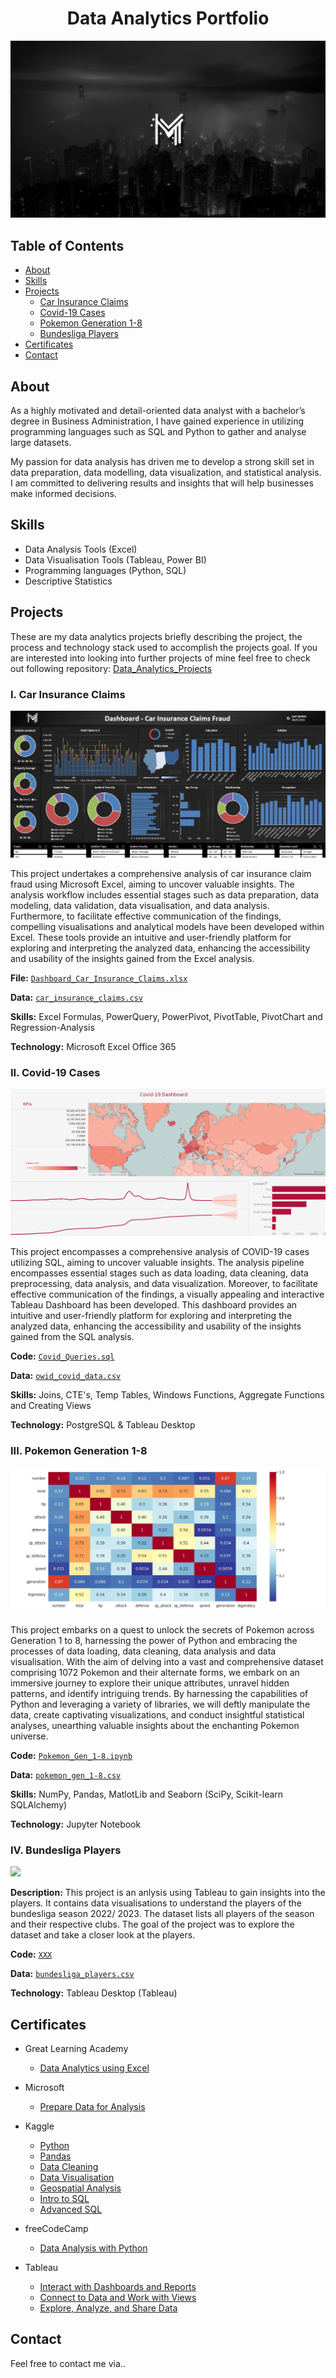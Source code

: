 <div align='center'>
  <h1>Data Analytics Portfolio</h1>
  <img src="https://raw.githubusercontent.com/blackcrowX/blackcrowX.github.io/main/images/background_hongkong_black_blur_logo.jpg"/>
</div>

## Table of Contents

- [About](https://github.com/blackcrowX/Data_Analytics_Portfolio/blob/main/README.md#about)
- [Skills](https://github.com/blackcrowX/Data_Analytics_Portfolio/blob/main/README.md#skills)
- [Projects](https://github.com/blackcrowX/Data_Analytics_Portfolio/blob/main/README.md#Projects)
  - [Car Insurance Claims](https://github.com/blackcrowX/Data_Analytics_Portfolio/blob/main/Project_I)
  - [Covid-19 Cases](https://github.com/blackcrowX/Data_Analytics_Portfolio/blob/main/Project_II)
  - [Pokemon Generation 1-8](https://github.com/blackcrowX/Data_Analytics_Portfolio/blob/main/Project_III/Pokemon_Gen_1-8.ipynb)
  - [Bundesliga Players](https://github.com/blackcrowX/Data_Analytics_Portfolio/blob/main/Project_IV)
- [Certificates](https://github.com/blackcrowX/Data_Analytics_Portfolio/blob/main/README.md#certificates)
- [Contact](https://github.com/blackcrowX/Data_Analytics_Portfolio/blob/main/README.md#contact)

## About

As a highly motivated and detail-oriented data analyst with a bachelor’s degree in Business Administration, I have gained experience in utilizing programming languages such as SQL and Python to gather and analyse large datasets. 

My passion for data analysis has driven me to develop a strong skill set in data preparation, data modelling, data visualization, and statistical analysis. I am committed to delivering results and insights that will help businesses make informed decisions.

## Skills

- Data Analysis Tools (Excel)
- Data Visualisation Tools (Tableau, Power BI)
- Programming languages (Python, SQL)
- Descriptive Statistics

## Projects
These are my data analytics projects briefly describing the project, the process and technology stack used to accomplish the projects goal. If you are interested into looking into further projects of mine feel free to check out following repository: [Data_Analytics_Projects](https://github.com/blackcrowX/Data_Analytics_Projects)

### I. Car Insurance Claims

<img src="https://raw.githubusercontent.com/blackcrowX/blackcrowX.github.io/main/images/project_I/screenshot_0.jpg"/>

This project undertakes a comprehensive analysis of car insurance claim fraud using Microsoft Excel, aiming to uncover valuable insights. The analysis workflow includes essential stages such as data preparation, data modeling, data validation, data visualisation, and data analysis. Furthermore, to facilitate effective communication of the findings, compelling visualisations and analytical models have been developed within Excel. These tools provide an intuitive and user-friendly platform for exploring and interpreting the analyzed data, enhancing the accessibility and usability of the insights gained from the Excel analysis.

**File:** [`Dashboard_Car_Insurance_Claims.xlsx`](https://github.com/blackcrowX/Data_Analytics_Portfolio/blob/main/Project_I)

**Data:** [`car_insurance_claims.csv`](https://github.com/blackcrowX/Data_Analytics_Portfolio/blob/main/Project_I/car_insurance_claims.csv)

**Skills:** Excel Formulas, PowerQuery, PowerPivot, PivotTable, PivotChart and Regression-Analysis

**Technology:** Microsoft Excel Office 365


### II. Covid-19 Cases

<img src="https://raw.githubusercontent.com/blackcrowX/blackcrowX.github.io/main/images/project_II/Screenshot_0.png"/>

This project encompasses a comprehensive analysis of COVID-19 cases utilizing SQL, aiming to uncover valuable insights. The analysis pipeline encompasses essential stages such as data loading, data cleaning, data preprocessing, data analysis, and data visualization. Moreover, to facilitate effective communication of the findings, a visually appealing and interactive Tableau Dashboard has been developed. This dashboard provides an intuitive and user-friendly platform for exploring and interpreting the analyzed data, enhancing the accessibility and usability of the insights gained from the SQL analysis.

**Code:** [`Covid_Queries.sql`](https://github.com/blackcrowX/Data_Analytics_Portfolio/blob/main/Project_II/Covid_Queries.sql)

**Data:** [`owid_covid_data.csv`](https://github.com/owid/covid-19-data/blob/master/public/data/owid-covid-data.csv)

**Skills:**  Joins, CTE's, Temp Tables, Windows Functions, Aggregate Functions and Creating Views

**Technology:** PostgreSQL & Tableau Desktop


### III. Pokemon Generation 1-8

<img src="https://raw.githubusercontent.com/blackcrowX/blackcrowX.github.io/main/images/project_III/screenshot_0.jpg"/>

This project embarks on a quest to unlock the secrets of Pokemon across Generation 1 to 8, harnessing the power of Python and embracing the processes of data loading, data cleaning, data analysis and data visualisation. With the aim of delving into a vast and comprehensive dataset comprising 1072 Pokemon and their alternate forms, we embark on an immersive journey to explore their unique attributes, unravel hidden patterns, and identify intriguing trends. By harnessing the capabilities of Python and leveraging a variety of libraries, we will deftly manipulate the data, create captivating visualizations, and conduct insightful statistical analyses, unearthing valuable insights about the enchanting Pokemon universe.

**Code:** [`Pokemon_Gen_1-8.ipynb`](https://github.com/blackcrowX/Data_Analytics_Portfolio/blob/main/Project_III/Pokemon_Gen_1-8.ipynb)

**Data:** [`pokemon_gen_1-8.csv`](https://github.com/blackcrowX/Data_Analytics_Portfolio/blob/main/Project_III/pokemon_gen_1-8.csv)

**Skills:**  NumPy, Pandas, MatlotLib and Seaborn (SciPy, Scikit-learn SQLAlchemy)

**Technology:** Jupyter Notebook


### IV. Bundesliga Players

<img src="https://i.postimg.cc/pL6z3Q6W/Screenshot-2.jpg"/>

**Description:** This project is an anlysis using Tableau to gain insights into the players. It contains data visualisations to understand the players of the bundesliga season 2022/ 2023. The dataset lists all players of the season and their respective clubs.  The goal of the project was to explore the dataset and take a closer look at the players.

**Code:** [`XXX`](https://github.com/blackcrowX/Data_Analytics_Portfolio/blob/main/Project_IV/XXX)

**Data:** [`bundesliga_players.csv`](https://github.com/blackcrowX/Data_Analytics_Portfolio/blob/main/Project_IV/bundesliga_players.csv)

**Technology:** Tableau Desktop (Tableau)


## Certificates

- Great Learning Academy
  - [Data Analytics using Excel](https://drive.google.com/file/d/1BN-oPF54H449OeDzqHEILfNDnIm_PEGt/view?usp=sharing)

- Microsoft
  - [Prepare Data for Analysis](https://drive.google.com/file/d/1MgqCMepoWdivyLRF6EMntMsLuT01AGWS/view?usp=sharing)

- Kaggle
  - [Python](https://drive.google.com/file/d/1bjLL5KQW5mhoCssiieLc6o3UiZlWSgvZ/view?usp=sharing)
  - [Pandas](https://drive.google.com/file/d/1_f-nrECmFXzFkyCggpNgnvXRtvNp8cTs/view?usp=sharing)
  - [Data Cleaning](https://drive.google.com/file/d/1Decrj1EYXereU86odjVACyGam25ogXRC/view?usp=sharing)
  - [Data Visualisation](https://drive.google.com/file/d/1QRFsv8aJP2JclFOHUCaxcf0WphUjZ_9Y/view?usp=sharing)
  - [Geospatial Analysis](https://drive.google.com/file/d/1-RYQMRWOChjw6w8O8VSU8uggTddS8S3r/view?usp=sharing)
  - [Intro to SQL](https://drive.google.com/file/d/10OjlVjPYCZNBJokupasryf9FYWiRzMp2/view?usp=sharing)
  - [Advanced SQL](https://drive.google.com/file/d/1qgN8Kpyg9EZq9FrRviwgU6r8mX_vOXiP/view?usp=sharing)

- freeCodeCamp
  - [Data Analysis with Python](https://drive.google.com/file/d/19ypqfgxTY2jiYo4Ex2E-TOMUkCM2D6b5/view?usp=sharing)

- Tableau
  - [Interact with Dashboards and Reports](https://www.credly.com/badges/49c55edf-b0ab-4068-aa22-4266dd0b6df6)
  - [Connect to Data and Work with Views](https://www.credly.com/badges/b29245da-649d-4655-9096-678b8dba3953)
  - [Explore, Analyze, and Share Data](https://www.credly.com/badges/b29245da-649d-4655-9096-678b8dba3953)

## Contact

Feel free to contact me via..
